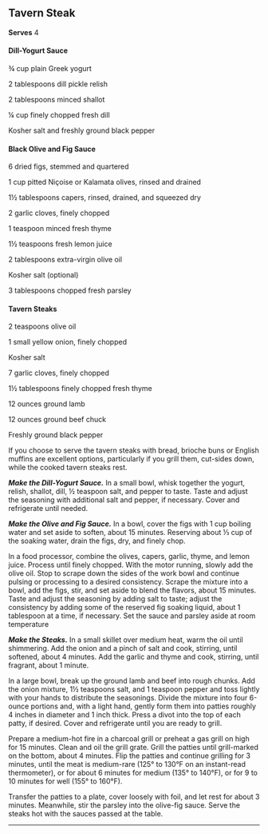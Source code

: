 ﻿## Tavern Steak

**Serves** 4

#### Dill-Yogurt Sauce

¾ cup plain Greek yogurt

2 tablespoons dill pickle relish

2 tablespoons minced shallot

¼ cup finely chopped fresh dill

Kosher salt and freshly ground black pepper

#### Black Olive and Fig Sauce

6 dried figs, stemmed and quartered

1 cup pitted Niçoise or Kalamata olives, rinsed and drained

1½ tablespoons capers, rinsed, drained, and squeezed dry

2 garlic cloves, finely chopped

1 teaspoon minced fresh thyme

1½ teaspoons fresh lemon juice

2 tablespoons extra-virgin olive oil

Kosher salt (optional)

3 tablespoons chopped fresh parsley

#### Tavern Steaks

2 teaspoons olive oil

1 small yellow onion, finely chopped

Kosher salt

7 garlic cloves, finely chopped

1½ tablespoons finely chopped fresh thyme

12 ounces ground lamb

12 ounces ground beef chuck

Freshly ground black pepper

If you choose to serve the tavern steaks with bread, brioche buns or English muffins are excellent options, particularly if you grill them, cut-sides down, while the cooked tavern steaks rest.

***Make the Dill-Yogurt Sauce.*** In a small bowl, whisk together the yogurt, relish, shallot, dill, ½ teaspoon salt, and pepper to taste. Taste and adjust the seasoning with additional salt and pepper, if necessary. Cover and refrigerate until needed.

***Make the Olive and Fig Sauce.*** In a bowl, cover the figs with 1 cup boiling water and set aside to soften, about 15 minutes. Reserving about ⅓ cup of the soaking water, drain the figs, dry, and finely chop.

In a food processor, combine the olives, capers, garlic, thyme, and lemon juice. Process until finely chopped. With the motor running, slowly add the olive oil. Stop to scrape down the sides of the work bowl and continue pulsing or processing to a desired consistency. Scrape the mixture into a bowl, add the figs, stir, and set aside to blend the flavors, about 15 minutes. Taste and adjust the seasoning by adding salt to taste; adjust the consistency by adding some of the reserved fig soaking liquid, about 1 tablespoon at a time, if necessary. Set the sauce and parsley aside at room temperature

***Make the Steaks.*** In a small skillet over medium heat, warm the oil until shimmering. Add the onion and a pinch of salt and cook, stirring, until softened, about 4 minutes. Add the garlic and thyme and cook, stirring, until fragrant, about 1 minute.

In a large bowl, break up the ground lamb and beef into rough chunks. Add the onion mixture, 1½ teaspoons salt, and 1 teaspoon pepper and toss lightly with your hands to distribute the seasonings. Divide the mixture into four 6-ounce portions and, with a light hand, gently form them into patties roughly 4 inches in diameter and 1 inch thick. Press a divot into the top of each patty, if desired. Cover and refrigerate until you are ready to grill.

Prepare a medium-hot fire in a charcoal grill or preheat a gas grill on high for 15 minutes. Clean and oil the grill grate. Grill the patties until grill-marked on the bottom, about 4 minutes. Flip the patties and continue grilling for 3 minutes, until the meat is medium-rare (125° to 130°F on an instant-read thermometer), or for about 6 minutes for medium (135° to 140°F), or for 9 to 10 minutes for well (155° to 160°F).

Transfer the patties to a plate, cover loosely with foil, and let rest for about 3 minutes. Meanwhile, stir the parsley into the olive-fig sauce. Serve the steaks hot with the sauces passed at the table.

---

